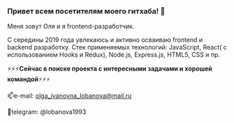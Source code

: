 ### Привет всем посетителям моего гитхаба! 👋

<!--
**ole4kalobanova/ole4kalobanova** is a ✨ _special_ ✨ repository because its `README.md` (this file) appears on your GitHub profile.

Here are some ideas to get you started:

- 🔭 I’m currently working on ...
- 🌱 I’m currently learning ...
- 👯 I’m looking to collaborate on ...
- 🤔 I’m looking for help with ...
- 💬 Ask me about ...
- 📫 How to reach me: ...
- 😄 Pronouns: ...
- ⚡ Fun fact: ...
[![Наиболее используемые технологии](https://github-readme-stats.vercel.app/api/top-langs/?username=ole4kalobanova&layout=compact&show_icons=true&theme=dracula)](https://github.com/anuraghazra/github-readme-stats)
-->

Меня зовут Оля и я frontend-разработчик. 

С середины 2019 года увлекаюсь и активно осваиваю frontend и backend разработку.
Стек применяемых технологий: JavaScript, React( с использованием Hooks и Redux), Node.js, Express.js, HTML5, CSS и пр.

⚡⚡⚡**Сейчас в поиске проекта с интересными задачами и хорошей командой**⚡⚡⚡

📫e-mail: olga_ivanovna_lobanova@mail.ru

📲telegram: @lobanova1993
